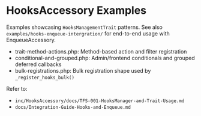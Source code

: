 # HooksAccessory Examples

Examples showcasing `HooksManagementTrait` patterns. See also `examples/hooks-enqueue-intergration/` for end-to-end usage with EnqueueAccessory.

- trait-method-actions.php: Method-based action and filter registration
- conditional-and-grouped.php: Admin/frontend conditionals and grouped deferred callbacks
- bulk-registrations.php: Bulk registration shape used by `_register_hooks_bulk()`

Refer to:

- `inc/HooksAccessory/docs/TFS-001-HooksManager-and-Trait-Usage.md`
- `docs/Integration-Guide-Hooks-and-Enqueue.md`
